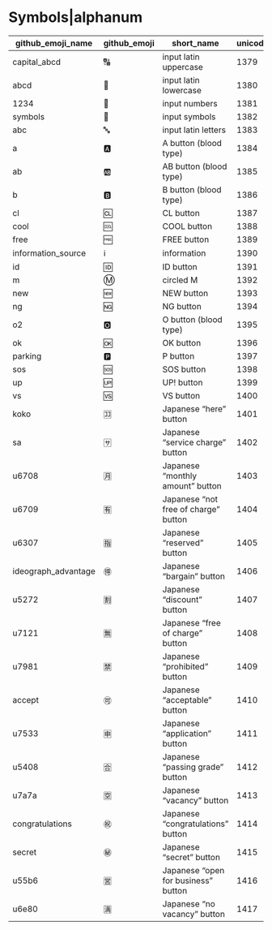 # Symbols|alphanum

|github_emoji_name|github_emoji|short_name|unicode_index|
|---|---|---|---|
|capital_abcd|:capital_abcd:|input latin uppercase|1379|
|abcd|:abcd:|input latin lowercase|1380|
|1234|:1234:|input numbers|1381|
|symbols|:symbols:|input symbols|1382|
|abc|:abc:|input latin letters|1383|
|a|:a:|A button (blood type)|1384|
|ab|:ab:|AB button (blood type)|1385|
|b|:b:|B button (blood type)|1386|
|cl|:cl:|CL button|1387|
|cool|:cool:|COOL button|1388|
|free|:free:|FREE button|1389|
|information_source|:information_source:|information|1390|
|id|:id:|ID button|1391|
|m|:m:|circled M|1392|
|new|:new:|NEW button|1393|
|ng|:ng:|NG button|1394|
|o2|:o2:|O button (blood type)|1395|
|ok|:ok:|OK button|1396|
|parking|:parking:|P button|1397|
|sos|:sos:|SOS button|1398|
|up|:up:|UP! button|1399|
|vs|:vs:|VS button|1400|
|koko|:koko:|Japanese “here” button|1401|
|sa|:sa:|Japanese “service charge” button|1402|
|u6708|:u6708:|Japanese “monthly amount” button|1403|
|u6709|:u6709:|Japanese “not free of charge” button|1404|
|u6307|:u6307:|Japanese “reserved” button|1405|
|ideograph_advantage|:ideograph_advantage:|Japanese “bargain” button|1406|
|u5272|:u5272:|Japanese “discount” button|1407|
|u7121|:u7121:|Japanese “free of charge” button|1408|
|u7981|:u7981:|Japanese “prohibited” button|1409|
|accept|:accept:|Japanese “acceptable” button|1410|
|u7533|:u7533:|Japanese “application” button|1411|
|u5408|:u5408:|Japanese “passing grade” button|1412|
|u7a7a|:u7a7a:|Japanese “vacancy” button|1413|
|congratulations|:congratulations:|Japanese “congratulations” button|1414|
|secret|:secret:|Japanese “secret” button|1415|
|u55b6|:u55b6:|Japanese “open for business” button|1416|
|u6e80|:u6e80:|Japanese “no vacancy” button|1417|
